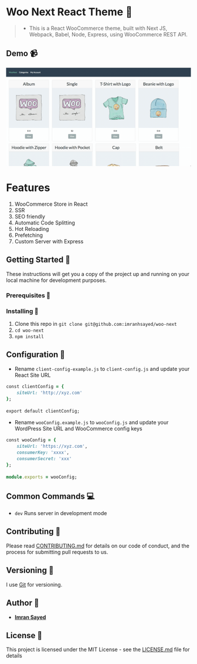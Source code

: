 # Woo Next React Theme :rocket:
> * This is a React WooCommerce theme, built with Next JS, Webpack, Babel, Node, Express, using WooCommerce REST API.

## Demo :video_camera:

![](demo-example.gif)

# Features

1. WooCommerce Store in React
2. SSR
3. SEO friendly
4. Automatic Code Splitting
5. Hot Reloading
6. Prefetching
7. Custom Server with Express

## Getting Started :rocket:

These instructions will get you a copy of the project up and running on your local machine for development purposes.

### Prerequisites :page_facing_up:


### Installing :wrench:

1. Clone this repo in `git clone git@github.com:imranhsayed/woo-next`
2. `cd woo-next`
3. `npm install`

## Configuration :wrench:

* Rename `client-config-example.js` to `client-config.js` and update your React Site URL

```ruby
const clientConfig = {
	siteUrl: 'http://xyz.com'
};

export default clientConfig;
```


* Rename `wooConfig.example.js` to `wooConfig.js` and update your WordPress Site URL and WooCommerce config keys

```ruby
const wooConfig = {
	siteUrl: 'https://xyz.com',
	consumerKey: 'xxxx',
	consumerSecret: 'xxx'
};

module.exports = wooConfig;

```

## Common Commands :computer:

* `dev` Runs server in development mode

## Contributing :busts_in_silhouette:

Please read [CONTRIBUTING.md](https://gist.github.com/PurpleBooth/b24679402957c63ec426) for details on our code of conduct, and the process for submitting pull requests to us.

## Versioning :bookmark_tabs:

I use [Git](https://github.com/) for versioning. 

## Author :bust_in_silhouette:

* **[Imran Sayed](https://codeytek.com)**

## License :page_with_curl:

This project is licensed under the MIT License - see the [LICENSE.md](LICENSE.md) file for details
